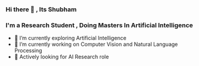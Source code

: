 ### Hi there 👋 , Its Shubham 

### I'm a Research Student , Doing Masters In Artificial Intelligence 

- 🌱 I’m currently exploring  Artificial Intelligence 
- 🔭 I’m currently working on Computer Vision and Natural Language Processing 
- 🤔 Actively  looking for AI Research role 


<!--
**shubhamtkr/shubhamtkr** is a ✨ _special_ ✨ repository because its `README.md` (this file) appears on your GitHub profile.

Here are some ideas to get you started:

- 🔭 I’m currently working on 
- 🌱 I’m currently learning Artificial Intelligence
- 👯 I’m looking to collaborate on ...
- 🤔 I’m looking for help with ...
- 💬 Ask me about ...
- 📫 How to reach me: ...
- 😄 Pronouns: ...
- ⚡ Fun fact: ...
-->
